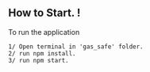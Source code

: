 ## How to Start. !
To run the application
```
1/ Open terminal in 'gas_safe' folder.
2/ run npm install.
3/ run npm start.
```
